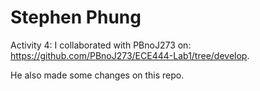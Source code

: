 # Stephen Phung

Activity 4:
I collaborated with PBnoJ273 on: https://github.com/PBnoJ273/ECE444-Lab1/tree/develop.

He also made some changes on this repo.